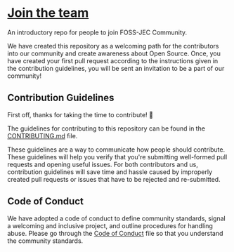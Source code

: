 # [Join the team](#join-us)

An introductory repo for people to join FOSS-JEC Community.

We have created this repository as a welcoming path for the contributors into our community and create awareness about Open Source. Once, you have created your first pull request according to the instructions given in the contribution guidelines, you will be sent an invitation to be a part of our community!

## Contribution Guidelines

First off, thanks for taking the time to contribute! :tada:

The guidelines for contributing to this repository can be found in the [CONTRIBUTING.md](https://github.com/FOSS-JEC/join-us/blob/master/CONTRIBUTING.md) file. 

These guidelines are a way to communicate how people should contribute. These guidelines will help you verify that you're submitting well-formed pull requests and opening useful issues. For both contributors and us, contribution guidelines will save time and hassle caused by improperly created pull requests or issues that have to be rejected and re-submitted.

## Code of Conduct

We have adopted a code of conduct to define community standards, signal a welcoming and inclusive project, and outline procedures for handling abuse. Please go through the [Code of Conduct](https://github.com/dscpccoe/FOSS-JEC/blob/master/CODE_OF_CONDUCT.md) file so that you understand the community standards. 
